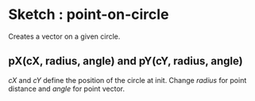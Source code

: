 # Sketch : point-on-circle
Creates a vector on a given circle. 

## pX(cX, radius, angle) and pY(cY, radius, angle)
*cX* and *cY* define the position of the circle at init.
Change *radius* for point distance and *angle* for point vector.

